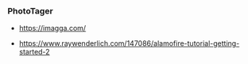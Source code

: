 ### PhotoTager


- https://imagga.com/

- https://www.raywenderlich.com/147086/alamofire-tutorial-getting-started-2

